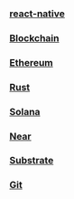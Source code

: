 ### [react-native](./react-native.md)
### [Blockchain](./blockchain.md)
### [Ethereum](./ethereum.md)
### [Rust](./rust.md)
### [Solana](./solana.md)
### [Near](./near.md)
### [Substrate](./substrate.md)
### [Git](./git.md)

